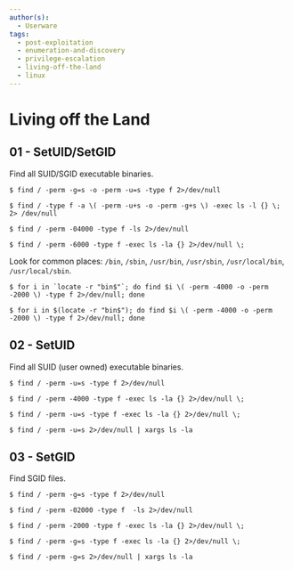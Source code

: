 ```yaml
---
author(s):
  - Userware
tags:
  - post-exploitation
  - enumeration-and-discovery
  - privilege-escalation
  - living-off-the-land
  - linux
---
```

# Living off the Land

## 01 - SetUID/SetGID

Find all SUID/SGID executable binaries.

```
$ find / -perm -g=s -o -perm -u=s -type f 2>/dev/null

$ find / -type f -a \( -perm -u+s -o -perm -g+s \) -exec ls -l {} \; 2> /dev/null

$ find / -perm -04000 -type f -ls 2>/dev/null

$ find / -perm -6000 -type f -exec ls -la {} 2>/dev/null \;
```

Look for common places: `/bin`, `/sbin`, `/usr/bin`, `/usr/sbin`, `/usr/local/bin`, `/usr/local/sbin`.

```
$ for i in `locate -r "bin$"`; do find $i \( -perm -4000 -o -perm -2000 \) -type f 2>/dev/null; done

$ for i in $(locate -r "bin$"); do find $i \( -perm -4000 -o -perm -2000 \) -type f 2>/dev/null; done
```

## 02 - SetUID

Find all SUID (user owned) executable binaries.

```
$ find / -perm -u=s -type f 2>/dev/null

$ find / -perm -4000 -type f -exec ls -la {} 2>/dev/null \;

$ find / -perm -u=s -type f -exec ls -la {} 2>/dev/null \;

$ find / -perm -u=s 2>/dev/null | xargs ls -la
```

## 03 - SetGID

Find SGID files.

```
$ find / -perm -g=s -type f 2>/dev/null

$ find / -perm -02000 -type f  -ls 2>/dev/null

$ find / -perm -2000 -type f -exec ls -la {} 2>/dev/null \;

$ find / -perm -g=s -type f -exec ls -la {} 2>/dev/null \;

$ find / -perm -g=s 2>/dev/null | xargs ls -la
```